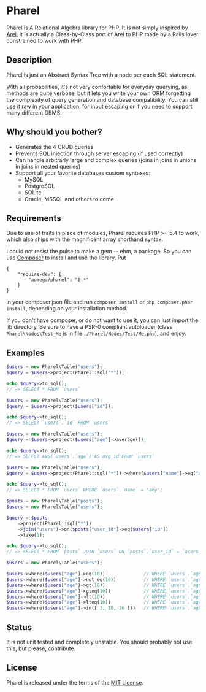 # Pharel

Pharel is A Relational Algebra library for PHP. It is not simply inspired by [Arel](https://github.com/rails/arel), it is actually a Class-by-Class port of Arel to PHP made by a Rails lover constrained to work with PHP.

## Description

Pharel is just an Abstract Syntax Tree with a node per each SQL statement.

With all probabilities, it's not very confortable for everyday querying, as methods are quite verbose, but it lets you write your own ORM forgetting the complexity of query generation and database compatibility. You can still use it raw in your application, for input escaping or if you need to support many different DBMS.

## Why should you bother?

* Generates the 4 CRUD queries
* Prevents SQL injection through server escaping (if used correctly)
* Can handle arbitrarly large and complex queries (joins in joins in unions in joins in nested queries)
* Support all your favorite databases custom syntaxes:
    * MySQL
    * PostgreSQL
    * SQLite
    * Oracle, MSSQL and others to come

## Requirements

Due to use of traits in place of modules, Pharel requires PHP >= 5.4 to work, which also ships with the magnificent array shorthand syntax.

I could not resist the pulse to make a gem -- ehm, a package. So you can use [Composer](https://github.com/composer/composer) to install and use the library. Put

    {
        "require-dev": {
            "aomega/pharel": "0.*"
        }
    }

in your composer.json file and run `composer install` or `php composer.phar install`, depending on your installation method.

If you don't have composer, or do not want to use it, you can just import the lib directory. Be sure to have a PSR-0 compliant autoloader (class `Pharel\Nodes\Test_Me` is in file `./Pharel/Nodes/Test/Me.php`), and enjoy.

## Examples

```php
$users = new Pharel\Table("users");
$query = $users->project(Pharel::sql("*"));

echo $query->to_sql();
// => SELECT * FROM `users`
```

```php
$users = new Pharel\Table("users");
$query = $users->project($users["id"]);

echo $query->to_sql();
// => SELECT `users`.`id` FROM `users`
```

```php
$users = new Pharel\Table("users");
$query = $users->project($users["age"]->average());

echo $query->to_sql();
// => SELECT AVG(`users`.`age`) AS avg_id FROM `users`
```

```php
$users = new Pharel\Table("users");
$query = $users->project(Pharel::sql("*"))->where($users["name"]->eq("amy"));

echo $query->to_sql();
// => SELECT * FROM `users` WHERE `users`.`name` = 'amy';
```

```php
$posts = new Pharel\Table("posts");
$users = new Pharel\Table("users");

$query = $posts
    ->project(Pharel::sql("*"))
    ->join("users")->on($posts["user_id"]->eq($users["id"])
    ->take(1);

echo $query->to_sql();
// => SELECT * FROM `posts` JOIN `users` ON `posts`.`user_id` = `users`.`id` LIMIT 1
```

```php
$users = new Pharel\Table("users");

$users->where($users["age"]->eq(10))              // WHERE `users`.`age` = 10
$users->where($users["age"]->not_eq(10))          // WHERE `users`.`age` != 10
$users->where($users["age"]->gt(10))              // WHERE `users`.`age` > 10
$users->where($users["age"]->gteq(10))            // WHERE `users`.`age` >= 10
$users->where($users["age"]->lt(10))              // WHERE `users`.`age` < 10
$users->where($users["age"]->lteq(10))            // WHERE `users`.`age` <= 10
$users->where($users["age"]->in([ 3, 10, 26 ]))   // WHERE `users`.`age` IN (3, 10, 26)
```

## Status

It is not unit tested and completely unstable. You should probably not use this, but please, contribute.

## License

Pharel is released under the terms of the [MIT License](https://github.com/aomega08/pharel/blob/master/LICENSE).